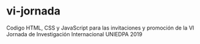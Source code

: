 # vi-jornada
Codigo HTML, CSS y JavaScript para las invitaciones y promoción de la VI Jornada de Investigación Internacional UNIEDPA 2019 
